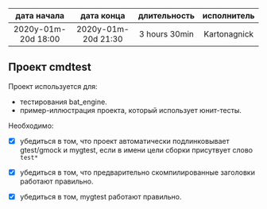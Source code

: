 
| дата начала         |   дата конца        | длительность  | исполнитель  |
|:-------------------:|:-------------------:|:-------------:|:------------:|
| 2020y-01m-20d 18:00 | 2020y-01m-20d 21:30 | 3 hours 30min | Kartonagnick |

Проект cmdtest  
--------------

Проект используется для:  
 - тестирования bat_engine.  
 - пример-иллюстрация проекта, который использует юнит-тесты.  

Необходимо:  

 - [x] убедиться в том, 
       что проект автоматически подлинковывает gtest/gmock и mygtest,
       если в имени цели сборки присутвует слово `test*`  

 - [x] убедиться в том, 
       что предварительно скомпилированные заголовки работают правильно.  

 - [x] убедиться в том, 
       mygtest работают правильно.  
     